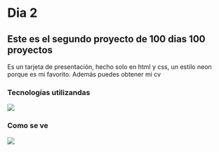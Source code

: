 # Dia 2
## Este es el segundo proyecto de 100 dias 100 proyectos
Es un tarjeta de presentación, hecho solo en html y css, un estilo neon porque es mi favorito. Además puedes obtener mi cv

### Tecnologías utilizandas
<img  src="https://skillicons.dev/icons?i=html,css" /> 

### Como se ve
<img  src="https://cdn.discordapp.com/attachments/749027520187334667/1170257429049647114/image.png?ex=65586229&is=6545ed29&hm=01a5fb05d1f1ed065cfe47255ef7cc9c5298265f021acaae97022868f3e03955&" /> 
